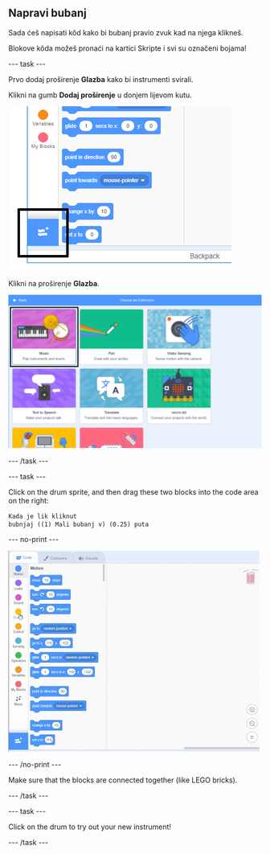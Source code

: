## Napravi bubanj

Sada ćeš napisati kôd kako bi bubanj pravio zvuk kad na njega klikneš.

Blokove kôda možeš pronaći na kartici Skripte i svi su označeni bojama!

\--- task \---

Prvo dodaj proširenje **Glazba** kako bi instrumenti svirali.

Klikni na gumb **Dodaj proširenje** u donjem lijevom kutu.

![istaknuti gumb za dodavanje proširenja](images/add-extension-annotated.png)

Klikni na proširenje **Glazba**.

![istaknuto proširenje za glazbu](images/click-music-annotated.png)

\--- /task \---

\--- task \---

Click on the drum sprite, and then drag these two blocks into the code area on the right:

```blocks3
Kada je lik kliknut
bubnjaj ((1) Mali bubanj v) (0.25) puta
```

\--- no-print \---

![screenshot](images/connect-block.gif)

\--- /no-print \---

Make sure that the blocks are connected together (like LEGO bricks).

\--- /task \---

\--- task \---

Click on the drum to try out your new instrument!

\--- /task \---
